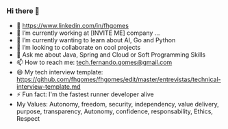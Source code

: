 ### Hi there 👋

- 🔗 https://www.linkedin.com/in/fhgomes
- 🔭 I’m currently working at [INVITE ME] company ...
- 🌱 I’m currently wanting to learn about AI, Go and Python
- 👯 I’m looking to collaborate on cool projects
- 💬 Ask me about Java, Spring and Cloud or Soft Programming Skills
- 📫 How to reach me: tech.fernando.gomes@gmail.com
- 😄 My tech interview template: https://github.com/fhgomes/fhgomes/edit/master/entrevistas/technical-interview-template.md
- ⚡ Fun fact: I'm the fastest runner developer alive
- My Values: Autonomy, freedom, security, independency, value delivery, purpose, transparency, Autonomy, confidence, responsability, Ethics, Respect

<!--
**fhgomes/fhgomes** is a ✨ _special_ ✨ repository because its `README.md` (this file) appears on your GitHub profile.

Here are some ideas to get you started:

- 🔭 I’m currently working on ...
- 🌱 I’m currently learning ...
- 👯 I’m looking to collaborate on ...
- 🤔 I’m looking for help with ...
- 💬 Ask me about ...
- 📫 How to reach me: ...
- 😄 Pronouns: ...
- ⚡ Fun fact: ...
-->
